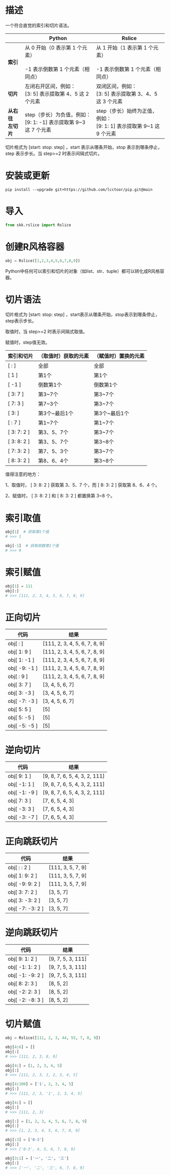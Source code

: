 # 描述

一个符合直觉的索引和切片语法。

|                                        | **Python**                                                           | Rslice                                                                     |
| -------------------------------------- | -------------------------------------------------------------------------- | -------------------------------------------------------------------------- |
| **索引**                         | 从 0 开始（0 表示第 1 个元素）<br /><br />-1 表示倒数第 1 个元素（相同点） | 从 1 开始（1 表示第 1 个元素）<br /><br />-1 表示倒数第 1 个元素（相同点） |
| **切片**                         | 左闭右开区间，例如：<br />[3: 5] 表示提取第 4、5 这 2 个元素               | 双闭区间，例如：<br />[3: 5] 表示提取第 3、4、5 这 3 个元素                |
| **从右往**<br />**左切片** | step（步长）为负值，例如：<br />[9: 1: -1] 表示提取第 9~3 这 7 个元素      | step（步长）始终为正值，例如：<br />[9: 1: 1] 表示提取第 9~1 这 9 个元素   |

切片格式为  [start: stop: step]  ，start 表示从哪条开始，stop 表示到哪条停止，step 表示步长。当  step>=2  时表示间隔式切片。

# 安装或更新

```
pip install --upgrade git+https://github.com/lcctoor/pip.git@main
```

# 导入

```python
from skk.rslice import Rslice
```

# 创建R风格容器

```python
obj = Rslice([1,2,3,4,5,6,7,8,9])
```

Python中任何可以索引和切片的对象（如list、str、tuple）都可以转化成R风格容器。

# 切片语法

切片格式为  [start: stop: step]  ，start表示从哪条开始，stop表示到哪条停止，step表示步长。

取值时，当  step>=2  时表示间隔式取值。

赋值时，step值无效。

| **索引和切片** | **（取值时）获取的元素** | **（赋值时）置换的元素** |
| -------------------- | ------------------------------ | ------------------------------ |
| [ : ]                | 全部                           | 全部                           |
| [ 1 ]                | 第1个                          | 第1个                          |
| [ -1 ]               | 倒数第1个                      | 倒数第1个                      |
| [ 3: 7 ]             | 第3~7个                        | 第3~7个                        |
| [ 7: 3 ]             | 第7~3个                        | 第3~7个                        |
| [ 3: ]               | 第3个~最后1个                  | 第3个~最后1个                  |
| [ : 7 ]              | 第1~7个                        | 第1~7个                        |
| [ 3: 7: 2 ]          | 第3、5、7个                    | 第3~7个                        |
| [ 3: 8: 2 ]          | 第3、5、7个                    | 第3~8个                        |
| [ 7: 3: 2 ]          | 第7、5、3个                    | 第3~7个                        |
| [ 8: 3: 2 ]          | 第8、6、4个                    | 第3~8个                        |

值得注意的地方：

1、取值时，  [ 3: 8: 2 ]  获取第  3、5、7  个，而  [ 8: 3: 2 ]  获取第  8、6、4  个。

2、赋值时，  [ 3: 8: 2 ]  和  [ 8: 3: 2 ]  都置换第  3~8  个。

# 索引取值

```python
obj[1]  # 获取第1个值
# >>> 1

obj[-1]  # 获取倒数第1个值
# >>> 9
```

# 索引赋值

```python
obj[1] = 111
obj[:]
# >>> [111, 2, 3, 4, 5, 6, 7, 8, 9]
```

# 正向切片

| 代码          | 结果                          |
| ------------- | ----------------------------- |
| obj[ : ]      | [111, 2, 3, 4, 5, 6, 7, 8, 9] |
| obj[ 1: 9 ]   | [111, 2, 3, 4, 5, 6, 7, 8, 9] |
| obj[ 1: -1 ]  | [111, 2, 3, 4, 5, 6, 7, 8, 9] |
| obj[ -9: -1 ] | [111, 2, 3, 4, 5, 6, 7, 8, 9] |
| obj[ : 9 ]    | [111, 2, 3, 4, 5, 6, 7, 8, 9] |
| obj[ 3: 7 ]   | [3, 4, 5, 6, 7]               |
| obj[ 3: -3 ]  | [3, 4, 5, 6, 7]               |
| obj[ -7: -3 ] | [3, 4, 5, 6, 7]               |
| obj[ 5: 5 ]   | [5]                           |
| obj[ 5: -5 ]  | [5]                           |
| obj[ -5: -5 ] | [5]                           |

# 逆向切片

| 代码          | 结果                          |
| ------------- | ----------------------------- |
| obj[ 9: 1 ]   | [9, 8, 7, 6, 5, 4, 3, 2, 111] |
| obj[ -1: 1 ]  | [9, 8, 7, 6, 5, 4, 3, 2, 111] |
| obj[ -1: -9 ] | [9, 8, 7, 6, 5, 4, 3, 2, 111] |
| obj[ 7: 3 ]   | [7, 6, 5, 4, 3]               |
| obj[ -3: 3 ]  | [7, 6, 5, 4, 3]               |
| obj[ -3: -7 ] | [7, 6, 5, 4, 3]               |

# 正向跳跃切片

| 代码             | 结果              |
| ---------------- | ----------------- |
| obj[ : : 2 ]     | [111, 3, 5, 7, 9] |
| obj[ 1: 9: 2 ]   | [111, 3, 5, 7, 9] |
| obj[ -9: 9: 2 ]  | [111, 3, 5, 7, 9] |
| obj[ 3: 7: 2 ]   | [3, 5, 7]         |
| obj[ 3: -3: 2 ]  | [3, 5, 7]         |
| obj[ -7: -3: 2 ] | [3, 5, 7]         |

# 逆向跳跃切片

| 代码             | 结果              |
| ---------------- | ----------------- |
| obj[ 9: 1: 2 ]   | [9, 7, 5, 3, 111] |
| obj[ -1: 1: 2 ]  | [9, 7, 5, 3, 111] |
| obj[ -1: -9: 2 ] | [9, 7, 5, 3, 111] |
| obj[ 8: 2: 3 ]   | [8, 5, 2]         |
| obj[ -2: 2: 3 ]  | [8, 5, 2]         |
| obj[ -2: -8: 3 ] | [8, 5, 2]         |

# 切片赋值

```python
obj = Rslice([111, 2, 3, 44, 55, 7, 8, 9])

obj[4:6] = []
obj[:]
# >>> [111, 2, 3, 8, 9]

obj[4:] = [1, 2, 3, 4, 5]
obj[:]
# >>> [111, 2, 3, 1, 2, 3, 4, 5]

obj[4:100] = ['1', 2, 3, 4, 5]
obj[:]
# >>> [111, 2, 3, '1', 2, 3, 4, 5]

obj[4:] = []
obj[:]
# >>> [111, 2, 3]

obj[:] = [1, 2, 3, 4, 5, 6, 7, 8, 9]
obj[:]
# >>> [1, 2, 3, 4, 5, 6, 7, 8, 9]

obj[:3] = ['0-3']
obj[:]
# >>> ['0-3', 4, 5, 6, 7, 8, 9]

obj[3:1] = ['一', '二', '三']
obj[:]
# >>> ['一', '二', '三', 6, 7, 8, 9]
```
